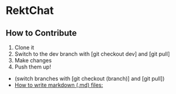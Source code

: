 # RektChat

## How to Contribute
1. Clone it
2. Switch to the dev branch with [git checkout dev] and [git pull]
3. Make changes
4. Push them up!

* (switch branches with [git checkout (branch)] and [git pull])
* [How to write markdown (.md) files: ](https://help.github.com/articles/markdown-basics/)
